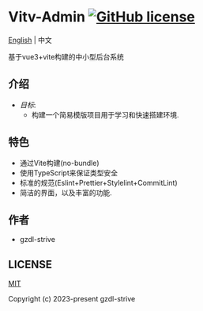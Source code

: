# Vitv-Admin [![GitHub license](https://img.shields.io/badge/license-MIT-blue.svg)](https://github.com/gzdl-strive/vitv-admin/blob/main/LICENSE)

[English](README.md) | 中文

基于vue3+vite构建的中小型后台系统

## 介绍
- *目标*:
  - 构建一个简易模版项目用于学习和快速搭建环境.

## 特色
- 通过Vite构建(no-bundle)
- 使用TypeScript来保证类型安全
- 标准的规范(Eslint+Prettier+Stylelint+CommitLint)
- 简洁的界面，以及丰富的功能.

## 作者
* gzdl-strive

## LICENSE
[MIT](https://github.com/gzdl-strive/vitv-admin/blob/main/LICENSE)

Copyright (c) 2023-present gzdl-strive
